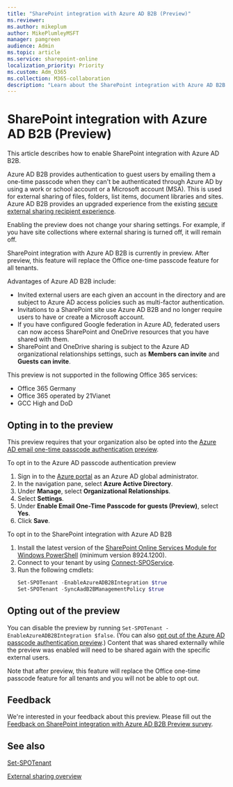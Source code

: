 ```yaml
---
title: "SharePoint integration with Azure AD B2B (Preview)"
ms.reviewer: 
ms.author: mikeplum
author: MikePlumleyMSFT
manager: pamgreen
audience: Admin
ms.topic: article
ms.service: sharepoint-online
localization_priority: Priority
ms.custom: Adm_O365
ms.collection: M365-collaboration
description: "Learn about the SharePoint integration with Azure AD B2B preview."
---
```


# SharePoint integration with Azure AD B2B (Preview)

This article describes how to enable SharePoint integration with Azure AD B2B.

Azure AD B2B provides authentication to guest users by emailing them a one-time passcode when they can't be authenticated through Azure AD by using a work or school account or a Microsoft account (MSA). This is used for external sharing of files, folders, list items, document libraries and sites. Azure AD B2B provides an upgraded experience from the existing [secure external sharing recipient experience](https://docs.microsoft.com/sharepoint/what-s-new-in-sharing-in-targeted-release). 

Enabling the preview does not change your sharing settings. For example, if you have site collections where external sharing is turned off, it will remain off.

SharePoint integration with Azure AD B2B is currently in preview. After preview, this feature will replace the Office one-time passcode feature for all tenants.

Advantages of Azure AD B2B include:
- Invited external users are each given an account in the directory and are subject to Azure AD access policies such as multi-factor authentication.
- Invitations to a SharePoint site use Azure AD B2B and no longer require users to have or create a Microsoft account.
- If you have configured Google federation in Azure AD, federated users can now access SharePoint and OneDrive resources that you have shared with them.
- SharePoint and OneDrive sharing is subject to the Azure AD organizational relationships settings, such as **Members can invite** and **Guests can invite**.

This preview is not supported in the following Office 365 services:
- Office 365 Germany
- Office 365 operated by 21Vianet
- GCC High and DoD

## Opting in to the preview

This preview requires that your organization also be opted into the [Azure AD email one-time passcode authentication preview](https://docs.microsoft.com/azure/active-directory/b2b/one-time-passcode).

To opt in to the Azure AD passcode authentication preview
1. Sign in to the [Azure portal](https://portal.azure.com) as an Azure AD global administrator.
2. In the navigation pane, select **Azure Active Directory**.
3. Under **Manage**, select **Organizational Relationships**.
4. Select **Settings**.
5. Under **Enable Email One-Time Passcode for guests (Preview)**, select **Yes**.
6. Click **Save**.

To opt in to the SharePoint integration with Azure AD B2B
1. Install the latest version of the [SharePoint Online Services Module for Windows PowerShell](https://www.powershellgallery.com/packages/Microsoft.Online.SharePoint.PowerShell) (minimum version 8924.1200).
2. Connect to your tenant by using [Connect-SPOService](https://docs.microsoft.com/en-us/powershell/module/sharepoint-online/connect-sposervice).
3. Run the following cmdlets:
   ```PowerShell
   Set-SPOTenant -EnableAzureADB2BIntegration $true
   Set-SPOTenant -SyncAadB2BManagementPolicy $true
   ```

## Opting out of the preview

You can disable the preview by running `Set-SPOTenant -EnableAzureADB2BIntegration $false`. (You can also [opt out of the Azure AD passcode authentication preview](https://docs.microsoft.com/en-us/azure/active-directory/b2b/one-time-passcode#opting-out-of-the-preview-after-opting-in).)
Content that was shared externally while the preview was enabled will need to be shared again with the specific external users.

Note that after preview, this feature will replace the Office one-time passcode feature for all tenants and you will not be able to opt out.

## Feedback

We're interested in your feedback about this preview. Please fill out the [Feedback on SharePoint integration with Azure AD B2B Preview survey](https://forms.office.com/Pages/ResponsePage.aspx?id=v4j5cvGGr0GRqy180BHbR2JklDeWHptFqoV2KEW0bYxUQTMxTzYxV1NST0VQSEFLSUY4NVZIVlk0OC4u).

## See also

[Set-SPOTenant](https://docs.microsoft.com/en-us/powershell/module/sharepoint-online/set-spotenant)

[External sharing overview](https://docs.microsoft.com/sharepoint/external-sharing-overview)
